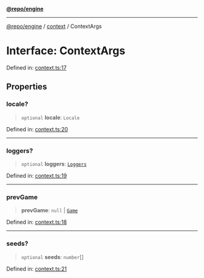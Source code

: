 [**@repo/engine**](../../README.md)

***

[@repo/engine](../../modules.md) / [context](../README.md) / ContextArgs

# Interface: ContextArgs

Defined in: [context.ts:17](https://github.com/alexqguo/drinking-board-game-v3/blob/9ddda8d861e3b4d27c5ea796edff73f427a6ace0/packages/engine/src/context.ts#L17)

## Properties

### locale?

> `optional` **locale**: `Locale`

Defined in: [context.ts:20](https://github.com/alexqguo/drinking-board-game-v3/blob/9ddda8d861e3b4d27c5ea796edff73f427a6ace0/packages/engine/src/context.ts#L20)

***

### loggers?

> `optional` **loggers**: [`Loggers`](Loggers.md)

Defined in: [context.ts:19](https://github.com/alexqguo/drinking-board-game-v3/blob/9ddda8d861e3b4d27c5ea796edff73f427a6ace0/packages/engine/src/context.ts#L19)

***

### prevGame

> **prevGame**: `null` \| [`Game`](../../gamestate/type-aliases/Game.md)

Defined in: [context.ts:18](https://github.com/alexqguo/drinking-board-game-v3/blob/9ddda8d861e3b4d27c5ea796edff73f427a6ace0/packages/engine/src/context.ts#L18)

***

### seeds?

> `optional` **seeds**: `number`[]

Defined in: [context.ts:21](https://github.com/alexqguo/drinking-board-game-v3/blob/9ddda8d861e3b4d27c5ea796edff73f427a6ace0/packages/engine/src/context.ts#L21)
